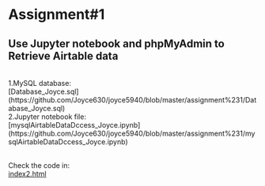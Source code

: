# Assignment#1
<h2> Use Jupyter notebook and phpMyAdmin to Retrieve Airtable data </h2>
 <br>1.MySQL database:
 <br>[Database_Joyce.sql](https://github.com/Joyce630/joyce5940/blob/master/assignment%231/Database_Joyce.sql)
 <br>2.Jupyter notebook file:
 <br>[mysqlAirtableDataDccess_Joyce.ipynb](https://github.com/Joyce630/joyce5940/blob/master/assignment%231/mysqlAirtableDataDccess_Joyce.ipynb)
 
 <br>Check the code in:
<br>[index2.html](https://github.com/Joyce630/joyceassignment.github.io/blob/master/assignment7_MobileFirst/index2.html)
